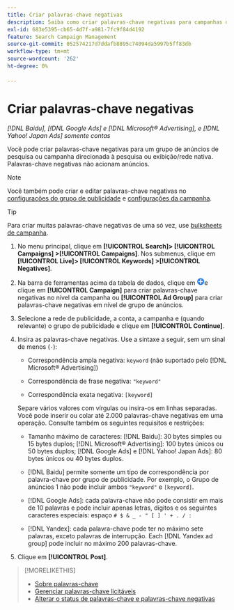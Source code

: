 ```yaml
---
title: Criar palavras-chave negativas
description: Saiba como criar palavras-chave negativas para campanhas de pesquisa e grupos de anúncios.
exl-id: 683e5395-cb65-4d7f-a981-7fc9f84d4192
feature: Search Campaign Management
source-git-commit: 052574217d7ddafb8895c74094da5997b5ff83db
workflow-type: tm+mt
source-wordcount: '262'
ht-degree: 0%

---
```


# Criar palavras-chave negativas

*[!DNL Baidu], [!DNL Google Ads] e [!DNL Microsoft® Advertising], e [!DNL Yahoo! Japan Ads] somente contas*

Você pode criar palavras-chave negativas para um grupo de anúncios de pesquisa ou campanha direcionada à pesquisa ou exibição/rede nativa. Palavras-chave negativas não acionam anúncios.

>[!NOTE]
>Você também pode criar e editar palavras-chave negativas no [configurações do grupo de publicidade](/help/search-social-commerce/campaign-management/campaigns/ad-group-manage.md) e [configurações da campanha](/help/search-social-commerce/campaign-management/campaigns/campaign-manage.md).

>[!TIP]
>Para criar muitas palavras-chave negativas de uma só vez, use [bulksheets de campanha](/help/search-social-commerce/campaign-management/bulksheets/bulksheet-about.md).

1. No menu principal, clique em **[!UICONTROL Search]> [!UICONTROL Campaigns] >[!UICONTROL Campaigns]**. Nos submenus, clique em **[!UICONTROL Live]> [!UICONTROL Keywords] >[!UICONTROL Negatives]**.

1. Na barra de ferramentas acima da tabela de dados, clique em ![Criar](/help/search-social-commerce/assets/add.png "Criar")e clique em **[!UICONTROL Campaign]** para criar palavras-chave negativas no nível da campanha ou **[!UICONTROL Ad Group]** para criar palavras-chave negativas em nível de grupo de anúncios.

1. Selecione a rede de publicidade, a conta, a campanha e (quando relevante) o grupo de publicidade e clique em **[!UICONTROL Continue]**.

1. Insira as palavras-chave negativas. Use a sintaxe a seguir, sem um sinal de menos (`-`):

   * Correspondência ampla negativa: `keyword` (não suportado pelo [!DNL Microsoft® Advertising])

   * Correspondência de frase negativa: `"keyword"`

   * Correspondência exata negativa: `[keyword]`

   Separe vários valores com vírgulas ou insira-os em linhas separadas. Você pode inserir ou colar até 2.000 palavras-chave negativas em uma operação. Consulte também os seguintes requisitos e restrições:

   * Tamanho máximo de caracteres: [!DNL Baidu]: 30 bytes simples ou 15 bytes duplos; [!DNL Microsoft® Advertising]: 100 bytes únicos ou 50 bytes duplos; [!DNL Google Ads] e [!DNL Yahoo! Japan Ads]: 80 bytes únicos ou 40 bytes duplos.

   * [!DNL Baidu] permite somente um tipo de correspondência por palavra-chave por grupo de publicidade. Por exemplo, o Grupo de anúncios 1 não pode incluir ambos `"keyword"` e `[keyword]`.

   * [!DNL Google Ads]: cada palavra-chave não pode consistir em mais de 10 palavras e pode incluir apenas letras, dígitos e os seguintes caracteres especiais: espaço `# $ & _ - " [ ] ' + . / :`

   * [!DNL Yandex]: cada palavra-chave pode ter no máximo sete palavras, exceto palavras de interrupção. Each [!DNL Yandex ad group] pode incluir no máximo 200 palavras-chave.

1. Clique em **[!UICONTROL Post]**.

>[!MORELIKETHIS]
>
>* [Sobre palavras-chave](keyword-about.md)
>* [Gerenciar palavras-chave licitáveis](keyword-manage.md)
>* [Alterar o status de palavras-chave e palavras-chave negativas](keyword-status-edit.md)
